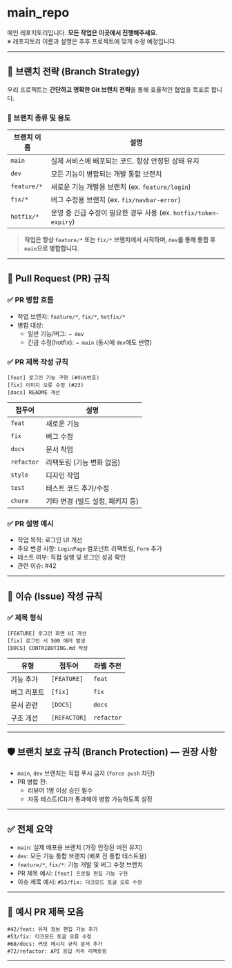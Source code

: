 # main_repo

메인 레포지토리입니다. **모든 작업은 이곳에서 진행해주세요.**  
※ 레포지토리 이름과 설명은 추후 프로젝트에 맞게 수정 예정입니다.

---

## 🔀 브랜치 전략 (Branch Strategy)

우리 프로젝트는 **간단하고 명확한 Git 브랜치 전략**을 통해 효율적인 협업을 목표로 합니다.

### 📁 브랜치 종류 및 용도

| 브랜치 이름     | 설명 |
|------------------|------|
| `main`           | 실제 서비스에 배포되는 코드. 항상 안정된 상태 유지 |
| `dev`            | 모든 기능이 병합되는 개발 통합 브랜치 |
| `feature/*`      | 새로운 기능 개발용 브랜치 (ex. `feature/login`) |
| `fix/*`          | 버그 수정용 브랜치 (ex. `fix/navbar-error`) |
| `hotfix/*`       | 운영 중 긴급 수정이 필요한 경우 사용 (ex. `hotfix/token-expiry`) |

> **작업은 항상 `feature/*` 또는 `fix/*` 브랜치에서 시작하며, `dev`를 통해 통합 후 `main`으로 병합합니다.**

---

## 🔧 Pull Request (PR) 규칙

### ✅ PR 병합 흐름

- 작업 브랜치: `feature/*`, `fix/*`, `hotfix/*`
- 병합 대상:
  - 일반 기능/버그: `→ dev`
  - 긴급 수정(hotfix): `→ main` (동시에 `dev`에도 반영)

### ✅ PR 제목 작성 규칙

```
[feat] 로그인 기능 구현 (#이슈번호)
[fix] 이미지 오류 수정 (#23)
[docs] README 개선
```

| 접두어 | 설명 |
|--------|------|
| `feat` | 새로운 기능 |
| `fix`  | 버그 수정 |
| `docs` | 문서 작업 |
| `refactor` | 리팩토링 (기능 변화 없음) |
| `style` | 디자인 작업 |
| `test` | 테스트 코드 추가/수정 |
| `chore` | 기타 변경 (빌드 설정, 패키지 등) |

### ✅ PR 설명 예시

- 작업 목적: 로그인 UI 개선
- 주요 변경 사항: `LoginPage` 컴포넌트 리팩토링, `Form` 추가
- 테스트 여부: 직접 실행 및 로그인 성공 확인
- 관련 이슈: #42

---

## 📝 이슈 (Issue) 작성 규칙

### ✅ 제목 형식

```
[FEATURE] 로그인 화면 UI 개선
[fix] 로그인 시 500 에러 발생
[DOCS] CONTRIBUTING.md 작성
```

| 유형 | 접두어 | 라벨 추천 |
|------|--------|------------|
| 기능 추가 | `[FEATURE]` | `feat` |
| 버그 리포트 | `[fix]` | `fix` |
| 문서 관련 | `[DOCS]` | `docs` |
| 구조 개선 | `[REFACTOR]` | `refactor` |

---

## 🛡 브랜치 보호 규칙 (Branch Protection) — 권장 사항

- `main`, `dev` 브랜치는 직접 푸시 금지 (`force push` 차단)
- PR 병합 전:
  - 리뷰어 1명 이상 승인 필수
  - 자동 테스트(CI)가 통과해야 병합 가능하도록 설정

---

## ✅ 전체 요약

- `main`: 실제 배포용 브랜치 (가장 안정된 버전 유지)
- `dev`: 모든 기능 통합 브랜치 (배포 전 통합 테스트용)
- `feature/*`, `fix/*`: 기능 개발 및 버그 수정 브랜치
- PR 제목 예시: `[feat] 프로필 편집 기능 구현`
- 이슈 제목 예시: `#53/fix: 다크모드 토글 오류 수정`

---

## 💬 예시 PR 제목 모음

```
#42/feat: 유저 정보 편집 기능 추가 
#53/fix: 다크모드 토글 오류 수정
#60/docs: 커밋 메시지 규칙 문서 추가
#72/refactor: API 응답 처리 리팩토링
```

---
